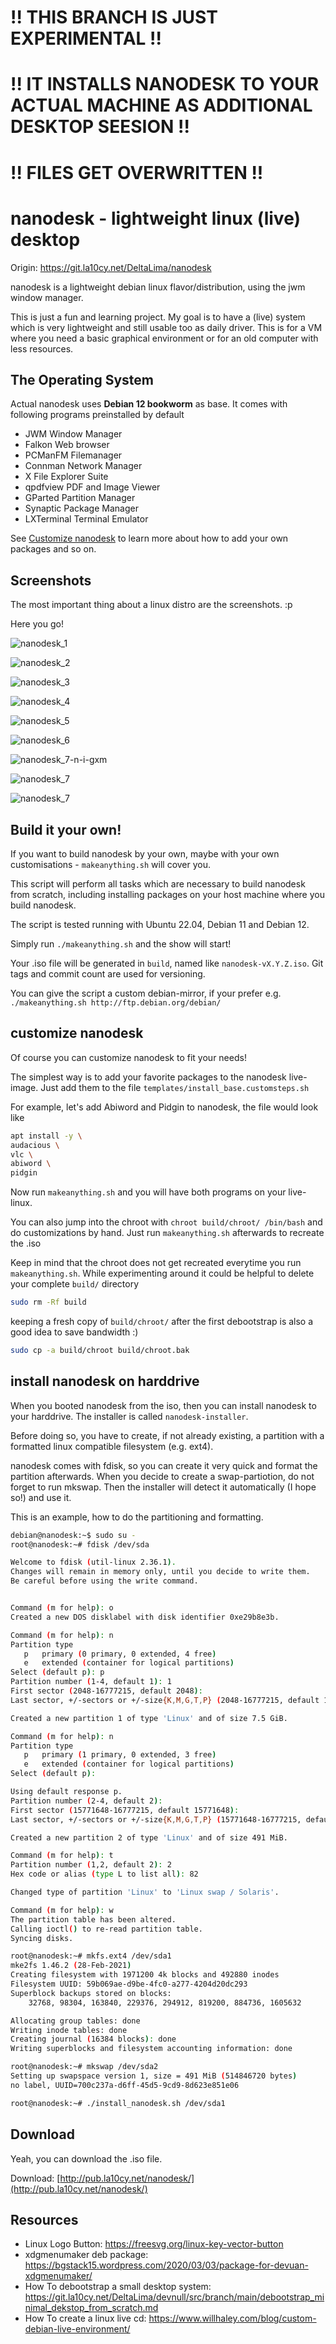 # !! THIS BRANCH IS JUST EXPERIMENTAL !!
# !! IT INSTALLS NANODESK TO YOUR ACTUAL MACHINE AS ADDITIONAL DESKTOP SEESION !!
# !! FILES GET OVERWRITTEN !!

# nanodesk - lightweight linux (live) desktop

Origin: https://git.la10cy.net/DeltaLima/nanodesk

nanodesk is a lightweight debian linux flavor/distribution, using the
jwm window manager.

This is just a fun and learning project. My goal is to have a (live) system 
which is very lightweight and still usable too as daily driver.
This is for a VM where you need a basic graphical environment or for an old computer
with less resources.

## The Operating System

Actual nanodesk uses **Debian 12 bookworm** as base. It comes with following
programs preinstalled by default

- JWM Window Manager
- Falkon Web browser
- PCManFM Filemanager
- Connman Network Manager
- X File Explorer Suite
- qpdfview PDF and Image Viewer
- GParted Partition Manager
- Synaptic Package Manager
- LXTerminal Terminal Emulator

See [Customize nanodesk](#customize-nanodesk) to learn more about how to add
your own packages and so on.

## Screenshots

The most important thing about a linux distro are the screenshots. :p

Here you go!


![nanodesk_1](screenshots/nanodesk_1.png)

![nanodesk_2](screenshots/nanodesk_2.png)

![nanodesk_3](screenshots/nanodesk_3.png)

![nanodesk_4](screenshots/nanodesk_4.png)

![nanodesk_5](screenshots/nanodesk_5.png)

![nanodesk_6](screenshots/nanodesk_6.png)

![nanodesk_7-n-i-gxm](screenshots/nanodesk_7-n-i-gxm.png)

![nanodesk_7](screenshots/nanodesk_7.png)

![nanodesk_7](screenshots/nanodesk_8.png)

## Build it your own!

If you want to build nanodesk by your own, maybe with your own customisations - `makeanything.sh` will cover you.

This script will perform all tasks which are necessary to build nanodesk from scratch, including installing packages on your host machine where you build nanodesk.

The script is tested running with Ubuntu 22.04, Debian 11 and Debian 12.

Simply run `./makeanything.sh` and the show will start!

Your .iso file will be generated in `build`, named like `nanodesk-vX.Y.Z.iso`.
Git tags and commit count are used for versioning.

You can give the script a custom debian-mirror, if your prefer e.g. 
`./makeanything.sh http://ftp.debian.org/debian/`

## customize nanodesk

Of course you can customize nanodesk to fit your needs! 

The simplest way is to add your favorite packages to the nanodesk live-image. 
Just add them to the file `templates/install_base.customsteps.sh`

For example, let's add Abiword and Pidgin to nanodesk, the file would look like

```bash
apt install -y \
audacious \
vlc \
abiword \
pidgin
```

Now run `makeanything.sh` and you will have both programs on your live-linux.

You can also jump into the chroot with `chroot build/chroot/ /bin/bash` and do
customizations by hand. Just run `makeanything.sh` afterwards to recreate the
.iso

Keep in mind that the chroot does not get recreated everytime you run
`makeanything.sh`. 
While experimenting around it could be helpful to delete your complete `build/`
directory

```bash
sudo rm -Rf build
```

keeping a fresh copy of `build/chroot/` after the first debootstrap is also a
good idea to save bandwidth :)

```bash
sudo cp -a build/chroot build/chroot.bak
```

## install nanodesk on harddrive

When you booted nanodesk from the iso, then you can install nanodesk to your 
harddrive. The installer is called `nanodesk-installer`.

Before doing so, you have to create, if not already existing, a partition with 
a formatted linux compatible filesystem (e.g. ext4).

nanodesk comes with fdisk, so you can create it very quick and format the 
partition afterwards. When you decide to create a swap-partiotion, do not 
forget to run mkswap.
Then the installer will detect it automatically (I hope so!) and use it.

This is an example, how to do the partitioning and formatting.

```bash
debian@nanodesk:~$ sudo su -
root@nanodesk:~# fdisk /dev/sda

Welcome to fdisk (util-linux 2.36.1).
Changes will remain in memory only, until you decide to write them.
Be careful before using the write command.


Command (m for help): o
Created a new DOS disklabel with disk identifier 0xe29b8e3b.

Command (m for help): n
Partition type
   p   primary (0 primary, 0 extended, 4 free)
   e   extended (container for logical partitions)
Select (default p): p
Partition number (1-4, default 1): 1
First sector (2048-16777215, default 2048): 
Last sector, +/-sectors or +/-size{K,M,G,T,P} (2048-16777215, default 16777215): +7700M

Created a new partition 1 of type 'Linux' and of size 7.5 GiB.

Command (m for help): n
Partition type
   p   primary (1 primary, 0 extended, 3 free)
   e   extended (container for logical partitions)
Select (default p): 

Using default response p.
Partition number (2-4, default 2): 
First sector (15771648-16777215, default 15771648): 
Last sector, +/-sectors or +/-size{K,M,G,T,P} (15771648-16777215, default 16777215): 

Created a new partition 2 of type 'Linux' and of size 491 MiB.

Command (m for help): t
Partition number (1,2, default 2): 2
Hex code or alias (type L to list all): 82

Changed type of partition 'Linux' to 'Linux swap / Solaris'.

Command (m for help): w
The partition table has been altered.
Calling ioctl() to re-read partition table.
Syncing disks.

root@nanodesk:~# mkfs.ext4 /dev/sda1
mke2fs 1.46.2 (28-Feb-2021)
Creating filesystem with 1971200 4k blocks and 492880 inodes
Filesystem UUID: 59b069ae-d9be-4fc0-a277-4204d20dc293
Superblock backups stored on blocks: 
	32768, 98304, 163840, 229376, 294912, 819200, 884736, 1605632

Allocating group tables: done                            
Writing inode tables: done                            
Creating journal (16384 blocks): done
Writing superblocks and filesystem accounting information: done 

root@nanodesk:~# mkswap /dev/sda2
Setting up swapspace version 1, size = 491 MiB (514846720 bytes)
no label, UUID=700c237a-d6ff-45d5-9cd9-8d623e851e06

root@nanodesk:~# ./install_nanodesk.sh /dev/sda1
```

## Download

Yeah, you can download the .iso file. 

Download: [http://pub.la10cy.net/nanodesk/](http://pub.la10cy.net/nanodesk/)

## Resources

- Linux Logo Button: https://freesvg.org/linux-key-vector-button
- xdgmenumaker deb package: https://bgstack15.wordpress.com/2020/03/03/package-for-devuan-xdgmenumaker/
- How To debootstrap a small desktop system: https://git.la10cy.net/DeltaLima/devnull/src/branch/main/debootstrap_minimal_dekstop_from_scratch.md
- How To create a linux live cd: https://www.willhaley.com/blog/custom-debian-live-environment/
